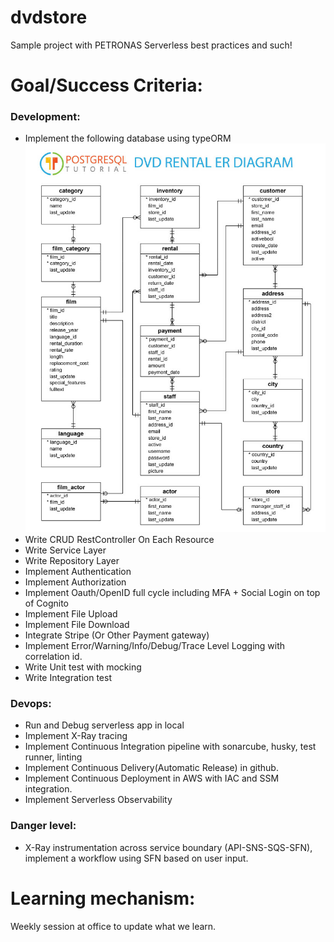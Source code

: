 # dvdstore

Sample project with PETRONAS Serverless best practices and such!

# Goal/Success Criteria:

### Development:

- Implement the following database using typeORM
  ![DVDStore ERD](./printable-postgresql-sample-database-diagram1024_1.jpg)
- Write CRUD RestController On Each Resource
- Write Service Layer
- Write Repository Layer
- Implement Authentication
- Implement Authorization
- Implement Oauth/OpenID full cycle including MFA + Social Login on top of Cognito
- Implement File Upload
- Implement File Download
- Integrate Stripe (Or Other Payment gateway)
- Implement Error/Warning/Info/Debug/Trace Level Logging with correlation id.
- Write Unit test with mocking
- Write Integration test

### Devops:

- Run and Debug serverless app in local
- Implement X-Ray tracing
- Implement Continuous Integration pipeline with sonarcube, husky, test runner, linting
- Implement Continuous Delivery(Automatic Release) in github.
- Implement Continuous Deployment in AWS with IAC and SSM integration.
- Implement Serverless Observability

### Danger level:

- X-Ray instrumentation across service boundary (API-SNS-SQS-SFN), implement a workflow using SFN based on user input.

# Learning mechanism:

Weekly session at office to update what we learn.
